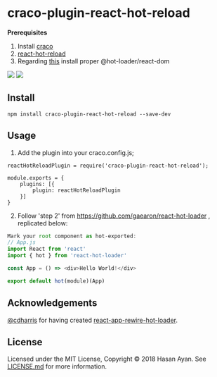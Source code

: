 # craco-plugin-react-hot-reload

**Prerequisites**

1. Install [craco](https://github.com/sharegate/craco)
2. [react-hot-reload](https://github.com/gaearon/react-hot-loader)
3. Regarding [this](https://github.com/gaearon/react-hot-loader#react--dom) install proper @hot-loader/react-dom

![](https://img.shields.io/npm/v/@serus/craco-plugin-react-hot-reload.svg?style=flat)
![](https://img.shields.io/npm/dt/@serus/craco-plugin-react-hot-reload.svg?style=flat)

## Install

```
npm install craco-plugin-react-hot-reload --save-dev
```

## Usage

1. Add the plugin into your craco.config.js;

```
reactHotReloadPlugin = require('craco-plugin-react-hot-reload');

module.exports = {
    plugins: [{
        plugin: reactHotReloadPlugin
    }]
}
```

2. Follow 'step 2' from https://github.com/gaearon/react-hot-loader , replicated below:

```js
Mark your root component as hot-exported:
// App.js
import React from 'react'
import { hot } from 'react-hot-loader'

const App = () => <div>Hello World!</div>

export default hot(module)(App)
```

## Acknowledgements

[@cdharris](https://github.com/cdharris) for having created [react-app-rewire-hot-loader](https://github.com/cdharris/react-app-rewire-hot-loader).

## License

Licensed under the MIT License, Copyright ©️ 2018 Hasan Ayan. See [LICENSE.md](LICENSE.md) for more information.
